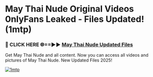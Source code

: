 # May Thai Nude Original Videos 0nlyFans Leaked - Files Updated! (1mtp)

<h3>🔴 CLICK HERE 🌐==►► <a href="https://tinyurl.com/52m3yx9h" rel="nofollow">May Thai Nude Updated Files</a></h3>

Get May Thai Nude and all content. Now you can access all videos and pictures of May Thai Nude. New Updated Files 2025!

[![1mtp](https://i.imgur.com/TnHtlc8.gif)](https://tinyurl.com/52m3yx9h)
